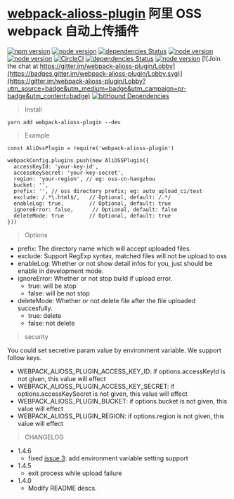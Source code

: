 # [webpack-alioss-plugin](https://github.com/borenXue/webpack-alioss-plugin.git) 阿里 OSS webpack 自动上传插件

[![npm version](https://img.shields.io/npm/v/webpack.svg)](https://npmjs.com/package/webpack-alioss-plugin)
[![node version](https://img.shields.io/node/v/webpack-alioss-plugin.svg)](https://nodejs.org)
[![dependencies Status](https://david-dm.org/borenxue/webpack-alioss-plugin/status.svg)](https://david-dm.org/borenxue/webpack-alioss-plugin)
[![node version](https://img.shields.io/travis/borenXue/webpack-alioss-plugin/master.svg)](https://travis-ci.org/borenXue/webpack-alioss-plugin)
[![node version](https://ci.appveyor.com/api/projects/status/github/borenXue/webpack-alioss-plugin?svg=true)](https://ci.appveyor.com/project/borenXue/webpack-alioss-plugin/branch/master)
[![CircleCI](https://circleci.com/gh/borenXue/webpack-alioss-plugin/tree/master.svg?style=svg)](https://circleci.com/gh/borenXue/webpack-alioss-plugin/tree/master)
[![dependencies Status](https://img.shields.io/npm/l/webpack-alioss-plugin.svg)](https://github.com/borenXue/webpack-alioss-plugin/blob/master/LICENCE)
[![node version](https://img.shields.io/npm/dm/webpack-alioss-plugin.svg)](ttps://npmjs.com/package/webpack-alioss-plugin)
[![Join the chat at https://gitter.im/webpack-alioss-plugin/Lobby](https://badges.gitter.im/webpack-alioss-plugin/Lobby.svg)](https://gitter.im/webpack-alioss-plugin/Lobby?utm_source=badge&utm_medium=badge&utm_campaign=pr-badge&utm_content=badge)
[![bitHound Dependencies](https://www.bithound.io/github/borenXue/webpack-alioss-plugin/badges/dependencies.svg)](https://www.bithound.io/github/borenXue/webpack-alioss-plugin/master/dependencies/npm)
<!-- [![node version](https://badges.gitter.im/borenXue/webpack-alioss-plugin.svg)](https://gitter.im/borenXue/webpack-alioss-plugin) -->
<!--[![node version](https://img.shields.io/coveralls/borenXue/webpack-alioss-plugin.svg)](https://coveralls.io/r/borenXue/webpack-alioss-plugin)-->

> Install

```
yarn add webpack-alioss-plugin --dev
```

> Example

```
const AliOssPlugin = require('webpack-alioss-plugin')

webpackConfig.plugins.push(new AliOSSPlugin({
  accessKeyId: 'your-key-id',
  accessKeySecret: 'your-key-secret',
  region: 'your-region', // eg: oss-cn-hangzhou
  bucket: '',
  prefix: '', // oss directory prefix; eg: auto_upload_ci/test
  exclude: /.*\.html$/,   // Optional, default: /.*/
  enableLog: true,        // Optional, default: true
  ignoreError: false,      // Optional, default: false
  deleteMode: true        // Optional, default: true
}))
```

> Options

* prefix: The directory name which will accept uploaded files.
* exclude: Support RegExp syntax, matched files will not be upload to oss
* enableLog: Whether or not show detail infos for you, just should be enable in development mode.
* ignoreError:  Whether or not stop build if upload error.
  - true: will be stop
  - false: will be not stop
* deleteMode: Whether or not delete file after the file uploaded succesfully.
  - true: delete
  - false: not delete

> security

You could set secretive param value by environment variable. We support follow keys.

* WEBPACK_ALIOSS_PLUGIN_ACCESS_KEY_ID: if options.accessKeyId is not given, this value will effect
* WEBPACK_ALIOSS_PLUGIN_ACCESS_KEY_SECRET: if options.accessKeySecret is not given, this value will effect
* WEBPACK_ALIOSS_PLUGIN_BUCKET: if options.bucket is not given, this value will effect
* WEBPACK_ALIOSS_PLUGIN_REGION: if options.region is not given, this value will effect
  
> CHANGELOG

* 1.4.6
  - fixed [issue 3](https://github.com/borenXue/webpack-alioss-plugin/issues/3): add environment variable setting support
* 1.4.5
  - exit process while upload failure
* 1.4.0
	- Modify README descs.

